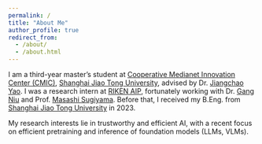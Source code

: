 ```yaml
---
permalink: /
title: "About Me"
author_profile: true
redirect_from: 
  - /about/
  - /about.html
---
```


I am a third-year master’s student at [Cooperative Medianet Innovation Center (CMIC)](https://cmic.sjtu.edu.cn/EN/Default.aspx), [Shanghai Jiao Tong University](https://www.sjtu.edu.cn), advised by Dr. [Jiangchao Yao](https://sunarker.github.io/). I was a research intern at [RIKEN AIP](https://www.riken.jp/en/research/labs/aip/), fortunately working with Dr. [Gang Niu](https://niug1984.github.io/) and Prof. [Masashi Sugiyama](https://www.ms.k.u-tokyo.ac.jp/sugi/). Before that, I received my B.Eng. from [Shanghai Jiao Tong University](https://www.sjtu.edu.cn) in 2023.

My research interests lie in trustworthy and efficient AI, with a recent focus on efficient pretraining and inference of foundation models (LLMs, VLMs).
